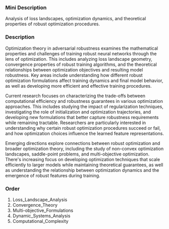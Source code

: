 ### Mini Description

Analysis of loss landscapes, optimization dynamics, and theoretical properties of robust optimization procedures.

### Description

Optimization theory in adversarial robustness examines the mathematical properties and challenges of training robust neural networks through the lens of optimization. This includes analyzing loss landscape geometry, convergence properties of robust training algorithms, and the theoretical relationships between optimization objectives and resulting model robustness. Key areas include understanding how different robust optimization formulations affect training dynamics and final model behavior, as well as developing more efficient and effective training procedures.

Current research focuses on characterizing the trade-offs between computational efficiency and robustness guarantees in various optimization approaches. This includes studying the impact of regularization techniques, investigating the role of initialization and optimization trajectories, and developing new formulations that better capture robustness requirements while remaining tractable. Researchers are particularly interested in understanding why certain robust optimization procedures succeed or fail, and how optimization choices influence the learned feature representations.

Emerging directions explore connections between robust optimization and broader optimization theory, including the study of non-convex optimization landscapes, saddle-point problems, and multi-objective optimization. There's increasing focus on developing optimization techniques that scale efficiently to larger models while maintaining theoretical guarantees, as well as understanding the relationship between optimization dynamics and the emergence of robust features during training.

### Order

1. Loss_Landscape_Analysis
2. Convergence_Theory
3. Multi-objective_Formulations
4. Dynamic_Systems_Analysis
5. Computational_Complexity
